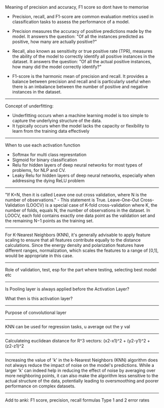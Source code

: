 

Meaning of precision and accuracy, F1 score so dont have to memorise

- Precision, recall, and F1-score are common evaluation metrics used in classification tasks to assess the performance of a model. 

- Precision measures the accuracy of positive predictions made by the model. It answers the question: "Of all the instances predicted as positive, how many are actually positive?"

- Recall, also known as sensitivity or true positive rate (TPR), measures the ability of the model to correctly identify all positive instances in the dataset. It answers the question: "Of all the actual positive instances, how many did the model correctly identify?"


- F1-score is the harmonic mean of precision and recall. It provides a balance between precision and recall and is particularly useful when there is an imbalance between the number of positive and negative instances in the dataset.

---

Concept of underfitting:
- Underfitting occurs when a machine learning model is too simple to capture the underlying structure of the data. 
- It typically occurs when the model lacks the capacity or flexibility to learn from the training data effectively

---

When to use each activation function
- Softmax for multi class represntation
- Sigmoid for binary classification
- Relu for hidden layers of deep neural networks for most types of problems, for NLP and CV.
- Leaky Relu for hidden layers of deep neural networks, especially when addressing the dying ReLU problem

---

"If K=N, then it is called Leave one out cross validation, where  N is the number of observations." - This statement is True. Leave-One-Out Cross-Validation (LOOCV) is a special case of K-fold cross-validation where K, the number of folds, equals  N, the number of observations in the dataset. In LOOCV, each fold contains exactly one data point as the validation set and the remaining N−1 points as the training set.

---

For K-Nearest Neighbors (KNN), it's generally advisable to apply feature scaling to ensure that all features contribute equally to the distance calculations. Since the energy density and polarization features have different ranges, normalization, which scales the features to a range of [0,1], would be appropriate in this case.

---

Role of validation, test, esp for the part where testing, selecting best model etc

---

Is Pooling layer is always applied before the Activation Layer?

What then is this activation layer?

---

Purpose of convolutional layer

---

KNN can be used for regression tasks, u average out the y val

---

Calculateing euclidean distance for R^3 vectors:
(x2-x1)^2 + (y2-y1)^2 + (z2-z1)^2

---

Increasing the value of 'k' in the k-Nearest Neighbors (KNN) algorithm does not always reduce the impact of noise on the model's predictions. While a larger 'k' can indeed help in reducing the effect of noise by averaging over more neighboring points, it can also make the algorithm less sensitive to the actual structure of the data, potentially leading to oversmoothing and poorer performance on complex datasets. 

---






Add to anki:
F1 score, precision, recall formulas 
Type 1 and 2 error rates



